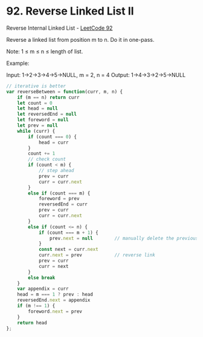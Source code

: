 # 92. Reverse Linked List II

Reverse Internal Linked List - 
[LeetCode 92](https://leetcode.com/problems/reverse-linked-list-ii/)


Reverse a linked list from position m to n. Do it in one-pass.

Note: 1 ≤ m ≤ n ≤ length of list.

Example:

Input: 1->2->3->4->5->NULL, m = 2, n = 4
Output: 1->4->3->2->5->NULL


```JavaScript
// iterative is better
var reverseBetween = function(curr, m, n) {
    if (m == n) return curr
    let count = 0
    let head = null
    let reversedEnd = null
    let foreword = null
    let prev = null
    while (curr) {
        if (count === 0) {
            head = curr
        }
        count += 1
        // check count
        if (count < m) {
            // step ahead
            prev = curr
            curr = curr.next
        }
        else if (count === m) {
            foreword = prev
            reversedEnd = curr
            prev = curr
            curr = curr.next
        }
        else if (count <= n) {
            if (count === m + 1) {
                prev.next = null        // manually delete the previous link
            }
            const next = curr.next
            curr.next = prev            // reverse link
            prev = curr
            curr = next
        }
        else break
    }
    var appendix = curr
    head = m === 1 ? prev : head
    reversedEnd.next = appendix
    if (m !== 1) {
        foreword.next = prev
    }
    return head
};
```

